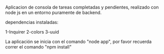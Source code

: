 Aplicacion de consola de tareas completadas y pendientes, realizado con node js en un entorno puramente de backend.

dependencias instaladas:

1-Inquirer
2-colors
3-uuid

La aplicación se inicia con el comando "node app", por favor recuerda correr el comando "npm install" 
